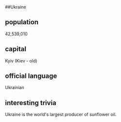 ##Ukraine
## population
42,539,010

## capital
Kyiv (Kiev - old)
 
## official language
Ukrainian

## interesting trivia
Ukraine is the world's largest producer of sunflower oil.


